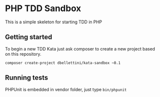 PHP TDD Sandbox
===============
This is a simple skeleton for starting TDD in PHP

## Getting started
To begin a new TDD Kata just ask composer to create a new project based on this repository.

```composer create-project dbellettini/kata-sandbox ~0.1```

## Running tests
PHPUnit is embedded in vendor folder, just type
```bin/phpunit ```
